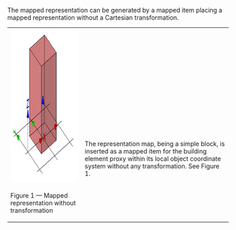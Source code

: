 The mapped representation can be generated by a mapped item placing a mapped representation without a Cartesian transformation.

<table summary="mapped without transformation">
 <tr>
  <td>
   <img src="../../../../figures/examples/mapped_shape_representation-1.png" width="400" height="350" alt="mapped_shape_representation-1.png 6 KB">
  </td>
  <td style="vertical-align:bottom;">
   <p>
    The representation map, being a simple block, is inserted as a mapped item for the building element proxy within its local object 
    coordinate system without any transformation. See Figure 1.
   </p>
  </td>	
 </tr>
 <tr style="height:20px;">
  <td style=" vertical-align:bottom;">
   <p class="figure">Figure 1 &mdash; Mapped representation without transformation</p>
  </td>
  <td>&nbsp;</td>
 </tr>
</table>